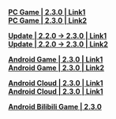 **[PC Game | 2.3.0 | Link1](https://autopatchcn.bhsr.com/client/cn/20240608161617_2zjrqfLT5RZmEzcR/PC/StarRail_2.3.0.zip)**  
**[PC Game | 2.3.0 | Link2](https://bhrpg-prod.oss-accelerate.aliyuncs.com/client/cn/20240608161617_2zjrqfLT5RZmEzcR/PC/StarRail_2.3.0.zip)**  

**[Update | 2.2.0 -> 2.3.0 | Link1 ](https://autopatchcn.bhsr.com/client/diff/hkrpg_cn/game_2.2.0_2.3.0_hdiff_bUOAKNttlfhuVbOa.zip)**   
**[Update | 2.2.0 -> 2.3.0 | Link2 ](https://bhrpg-prod.oss-accelerate.aliyuncs.com/client/hkrpg_cn/33/game_2.2.0_2.3.0_hdiff_bUOAKNttlfhuVbOa.zip)**

**[Android Game | 2.3.0 | Link1](https://autopatchcn.bhsr.com/client/cn/20240608161617_2zjrqfLT5RZmEzcR/gw/StarRail_2.3.0.apk)**  
**[Android Game | 2.3.0 | Link2](https://bhrpg-prod.oss-accelerate.aliyuncs.com/client/cn/20240608161617_2zjrqfLT5RZmEzcR/gw/StarRail_2.3.0.apk)**  

**[Android Cloud | 2.3.0 | Link1](https://autopatchcn.bhsr.com/client/cn/20240523153329_QHDu2U0QhtOq5hgg/gw_An_C/StarRailCloud_2.3.0.apk)**  
**[Android Cloud | 2.3.0 | Link1](https://bhrpg-prod.oss-accelerate.aliyuncs.com/client/cn/20240523153329_QHDu2U0QhtOq5hgg/gw_An_C/StarRailCloud_2.3.0.apk)**

**[Android Bilibili Game | 2.3.0](https://pkg.biligame.com/games/bhxqtd_2.3.0_20240611_112939_66f92.apk)**  